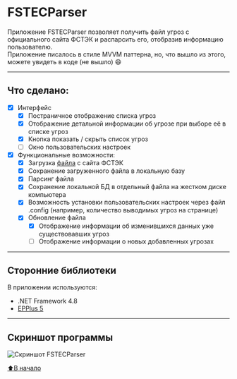 # FSTECParser
Приложение FSTECParser позволяет получить файл угроз с официального сайта ФСТЭК и распарсить его, отобразив информацию пользователю.    
Приложение писалось в стиле MVVM паттерна, но, что вышло из этого, можете увидеть в коде (не вышло) :smile:
____
## Что сделано:
- [X] Интерфейс
    - [X] Постраничное отображение списка угроз
    - [X] Отображение детальной информации об угрозе при выборе её в списке угроз
    - [X] Кнопка показать / скрыть список угроз
    - [ ] Окно пользовательских настроек    
- [X] Функциональные возможности:
    - [X] Загрузка [файла](https://bdu.fstec.ru/files/documents/thrlist.xlsx) с сайта ФСТЭК    
    - [X] Сохранение загруженного файла в локальную базу   
    - [X] Парсинг файла   
    - [X] Сохранение локальной БД в отдельный файла на жестком диске компьютера   
    - [X] Возможность установки пользовательских настроек через файл .config (например, количество выводимых угроз на странице)
    - [X] Обновление файла    
        - [X] Отображение информации об изменившихся данных уже существовавших угроз    
        - [ ] Отображение информации о новых добавленных угрозах  
____
## Сторонние библиотеки
В приложении используются:
- .NET Framework 4.8
- [EPPlus 5](https://github.com/JanKallman/EPPlus)
____
## Скриншот программы
![Скриншот FSTECParser](https://downloader.disk.yandex.ru/preview/1ad1f29b23cf7d317df1ba64f03f125ba656cccb39329f8bd21e322dddfb68eb/5e94978d/SaSuJAhjFu1niloba9WbMsOm870_AXCm4rKAbHWffHMaFz5gdZhLKhKntGAfo1KOmo71Kz9UOJUeKyWqOcBFDA==?uid=0&filename=screenshot.png&disposition=inline&hash=&limit=0&content_type=image%2Fpng&tknv=v2&owner_uid=95057292&size=2048x2048 "Скриншот FSTECParser")

[⬆️В начало](https://github.com/Soqwaa/FSTECParser#fstecparser)
